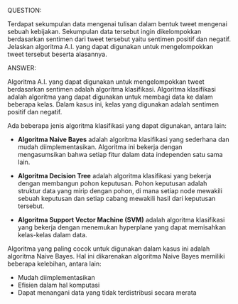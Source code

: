 QUESTION: 

Terdapat sekumpulan data mengenai tulisan dalam bentuk tweet mengenai sebuah kebijakan. 
Sekumpulan data tersebut ingin dikelompokkan berdasarkan sentimen dari tweet tersebut yaitu sentimen 
positif dan negatif. Jelaskan algoritma A.I. yang dapat digunakan untuk mengelompokkan tweet tersebut beserta alasannya.

ANSWER:


Algoritma A.I. yang dapat digunakan untuk mengelompokkan tweet berdasarkan sentimen adalah algoritma klasifikasi. 
Algoritma klasifikasi adalah algoritma yang dapat digunakan untuk membagi data ke dalam beberapa kelas. 
Dalam kasus ini, kelas yang digunakan adalah sentimen positif dan negatif.

Ada beberapa jenis algoritma klasifikasi yang dapat digunakan, antara lain:

- **Algoritma Naive Bayes** adalah algoritma klasifikasi yang sederhana dan mudah diimplementasikan. Algoritma ini bekerja dengan mengasumsikan bahwa setiap fitur dalam data independen satu sama lain.

- **Algoritma Decision Tree** adalah algoritma klasifikasi yang bekerja dengan membangun pohon keputusan. Pohon keputusan adalah struktur data yang mirip dengan pohon, di mana setiap node mewakili sebuah keputusan dan setiap cabang mewakili hasil dari keputusan tersebut.

- **Algoritma Support Vector Machine (SVM)** adalah algoritma klasifikasi yang bekerja dengan menemukan hyperplane yang dapat memisahkan kelas-kelas dalam data.

Algoritma yang paling cocok untuk digunakan dalam kasus ini adalah algoritma Naive Bayes. Hal ini dikarenakan algoritma Naive Bayes memiliki beberapa kelebihan, antara lain:

- Mudah diimplementasikan
- Efisien dalam hal komputasi
- Dapat menangani data yang tidak terdistribusi secara merata